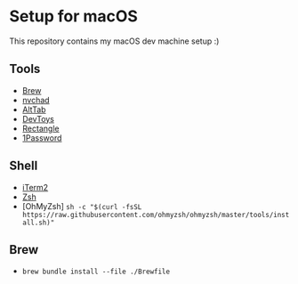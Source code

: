 # Setup for macOS

This repository contains my macOS dev machine setup :)

## Tools

* [Brew](https://brew.sh/)
* [nvchad](https://nvchad.com/)
* [AltTab](https://alt-tab-macos.netlify.app/)
* [DevToys](https://github.com/ObuchiYuki/DevToysMac.com/)
* [Rectangle](https://rectangleapp.com/)
* [1Password](https://1password.com/)

## Shell

* [iTerm2](https://iterm2.com/)
* [Zsh](https://formulae.brew.sh/formula/zsh)
* [OhMyZsh] `sh -c "$(curl -fsSL https://raw.githubusercontent.com/ohmyzsh/ohmyzsh/master/tools/install.sh)"`

## Brew

* `brew bundle install --file ./Brewfile`
